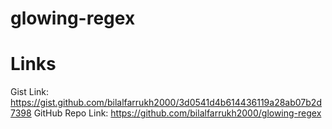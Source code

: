# glowing-regex


# Links

Gist Link: https://gist.github.com/bilalfarrukh2000/3d0541d4b614436119a28ab07b2d7398
GitHub Repo Link: https://github.com/bilalfarrukh2000/glowing-regex